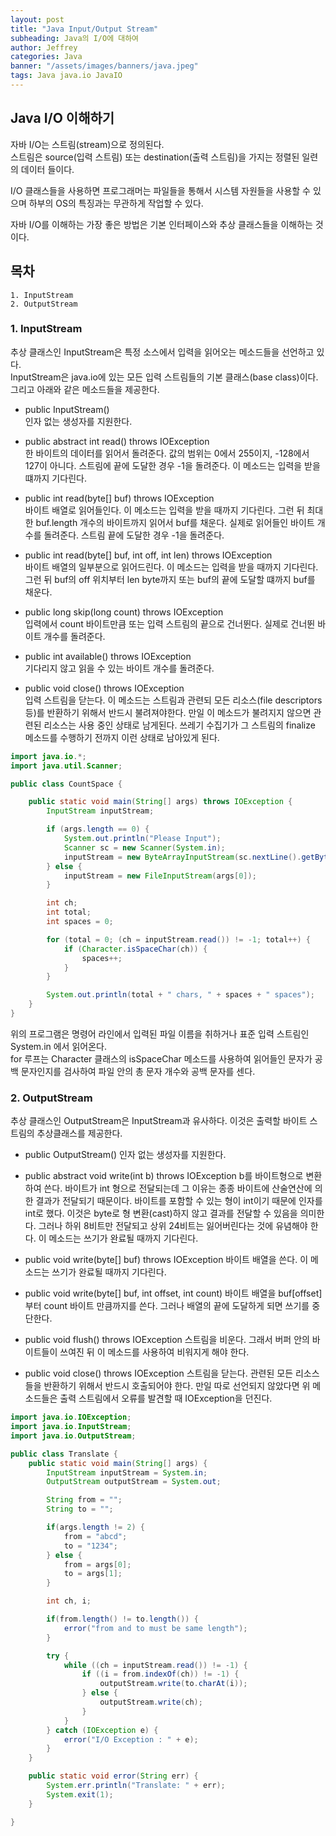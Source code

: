 ```yaml
---
layout: post
title: "Java Input/Output Stream"
subheading: Java의 I/O에 대하여
author: Jeffrey
categories: Java
banner: "/assets/images/banners/java.jpeg"
tags: Java java.io JavaIO
---
```


## Java I/O 이해하기 

자바 I/O는 스트림(stream)으로 정의된다.  
스트림은 source(입력 스트림) 또는 destination(출력 스트림)을 가지는 정렬된 일련의 데이터 들이다.

I/O 클래스들을 사용하면 프로그래머는 파일들을 통해서 시스템 자원들을 사용할 수 있으며 하부의 OS의 특징과는 무관하게 작업할 수 있다.

자바 I/O를 이해하는 가장 좋은 방법은 기본 인터페이스와 추상 클래스들을 이해하는 것이다.

## 목차
    1. InputStream
    2. OutputStream

### 1. InputStream
추상 클래스인 InputStream은 특정 소스에서 입력을 읽어오는 메소드들을 선언하고 있다.  
InputStream은 java.io에 있는 모든 입력 스트림들의 기본 클래스(base class)이다.  
그리고 아래와 같은 메소드들을 제공한다.  


- public InputStream()  
    인자 없는 생성자를 지원한다.
      
- public abstract int read() throws IOException  
    한 바이트의 데이터를 읽어서 돌려준다. 값의 범위는 0에서 255이지, -128에서 127이 아니다. 스트림에 끝에 도달한 경우 -1을 돌려준다. 이 메소드는 입력을 받을 떄까지 기다린다.

- public int read(byte[] buf) throws IOException  
    바이트 배열로 읽어들인다. 이 메소드는 입력을 받을 때까지 기다린다. 그런 뒤 최대한 buf.length 개수의 바이트까지 읽어서 buf를 채운다. 실제로 읽어들인 바이트 개수를 돌려준다. 스트림 끝에 도달한 경우 -1을 돌려준다.

- public int read(byte[] buf, int off, int len) throws IOException  
    바이트 배열의 일부분으로 읽어드린다. 이 메소드는 입력을 받을 때까지 기다린다. 그런 뒤 buf의 off 위치부터 len byte까지 또는 buf의 끝에 도달할 떄까지 buf를 채운다.

- public long skip(long count) throws IOException  
    입력에서 count 바이트만큼 또는 입력 스트림의 끝으로 건너뛴다. 실제로 건너뛴 바이트 개수를 돌려준다.

- public int available() throws IOException  
    기다리지 않고 읽을 수 있는 바이트 개수를 돌려준다.
    
- public void close() throws IOException  
    입력 스트림을 닫는다. 이 메소드는 스트림과 관련되 모든 리소스(file descriptors 등)를 반환하기 위해서 반드시 불려져야한다. 만일 이 메소드가 불려지지 않으면 관련된 리소스는 사용 중인 상태로 남게된다. 쓰레기 수집기가 그 스트림의 finalize 메소드를 수행하기 전까지 이런 상태로 남아있게 된다.


```java
import java.io.*;
import java.util.Scanner;

public class CountSpace {

    public static void main(String[] args) throws IOException {
        InputStream inputStream;

        if (args.length == 0) {
            System.out.println("Please Input");
            Scanner sc = new Scanner(System.in);
            inputStream = new ByteArrayInputStream(sc.nextLine().getBytes());
        } else {
            inputStream = new FileInputStream(args[0]);
        }

        int ch;
        int total;
        int spaces = 0;

        for (total = 0; (ch = inputStream.read()) != -1; total++) {
            if (Character.isSpaceChar(ch)) {
                spaces++;
            }
        }

        System.out.println(total + " chars, " + spaces + " spaces");
    }
}
```

위의 프로그램은 명령어 라인에서 입력된 파일 이름을 취하거나 표준 입력 스트림인 System.in 에서 읽어온다.  
for 루프는 Character 클래스의 isSpaceChar 메소드를 사용하여 읽어들인 문자가 공백 문자인지를 검사하여 파일 안의 총 문자 개수와 공백 문자를 센다.   

### 2. OutputStream
추상 클래스인 OutputStream은 InputStream과 유사하다. 이것은 출력할 바이트 스트림의 추상클래스를 제공한다. 

- public OutputStream()
    인자 없는 생성자를 지원한다.
    
- public abstract void write(int b) throws IOException
    b를 바이트형으로 변환하여 쓴다. 바이트가 int 형으로 전달되는데 그 이유는 종종 바이트에 산술연산에 의한 결과가 전달되기 때문이다. 
    바이트를 포함할 수 있는 형이 int이기 때문에 인자를 int로 했다. 이것은 byte로 형 변환(cast)하지 않고 결과를 전달할 수 있음을 의미한다. 
    그러나 하위 8비트만 전달되고 상위 24비트는 잃어버린다는 것에 유념해야 한다. 이 메소드는 쓰기가 완료될 때까지 기다린다.
    
- public void write(byte[] buf) throws IOException
    바이트 배열을 쓴다. 이 메소드는 쓰기가 완료될 때까지 기다린다.
    
- public void write(byte[] buf, int offset, int count) 
    바이트 배열을 buf[offset]부터 count 바이트 만큼까지를 쓴다. 그러나 배열의 끝에 도달하게 되면 쓰기를 중단한다.
    
- public void flush() throws IOException
    스트림을 비운다. 그래서 버퍼 안의 바이트들이 쓰여진 뒤 이 메소드를 사용하여 비워지게 해야 한다.
    
- public void close() throws IOException
    스트림을 닫는다. 관련된 모든 리소스들을 반환하기 위해서 반드시 호출되어야 한다.
    만일 따로 선언되지 않았다면 위 메소드들은 출력 스트림에서 오류를 발견할 때 IOException을 던진다. 


```java
import java.io.IOException;
import java.io.InputStream;
import java.io.OutputStream;

public class Translate {
    public static void main(String[] args) {
        InputStream inputStream = System.in;
        OutputStream outputStream = System.out;

        String from = "";
        String to = "";

        if(args.length != 2) {
            from = "abcd";
            to = "1234";
        } else {
            from = args[0];
            to = args[1];
        }

        int ch, i;

        if(from.length() != to.length()) {
            error("from and to must be same length");
        }

        try {
            while ((ch = inputStream.read()) != -1) {
                if ((i = from.indexOf(ch)) != -1) {
                    outputStream.write(to.charAt(i));
                } else {
                    outputStream.write(ch);
                }
            }
        } catch (IOException e) {
            error("I/O Exception : " + e);
        }
    }

    public static void error(String err) {
        System.err.println("Translate: " + err);
        System.exit(1);
    }

}

```
